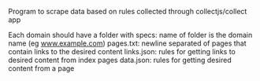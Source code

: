 Program to scrape data based on rules collected through collectjs/collect app

Each domain should have a folder with specs:
    name of folder is the domain name (eg www.example.com)
    pages.txt: newline separated of pages that contain links to the desired content
    links.json: rules for getting links to desired content from index pages
    data.json: rules for getting desired content from a page
